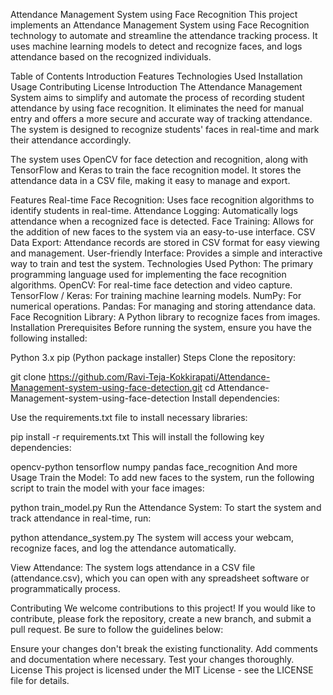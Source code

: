Attendance Management System using Face Recognition
This project implements an Attendance Management System using Face Recognition technology to automate and streamline the attendance tracking process. It uses machine learning models to detect and recognize faces, and logs attendance based on the recognized individuals.

Table of Contents
Introduction
Features
Technologies Used
Installation
Usage
Contributing
License
Introduction
The Attendance Management System aims to simplify and automate the process of recording student attendance by using face recognition. It eliminates the need for manual entry and offers a more secure and accurate way of tracking attendance. The system is designed to recognize students' faces in real-time and mark their attendance accordingly.

The system uses OpenCV for face detection and recognition, along with TensorFlow and Keras to train the face recognition model. It stores the attendance data in a CSV file, making it easy to manage and export.

Features
Real-time Face Recognition: Uses face recognition algorithms to identify students in real-time.
Attendance Logging: Automatically logs attendance when a recognized face is detected.
Face Training: Allows for the addition of new faces to the system via an easy-to-use interface.
CSV Data Export: Attendance records are stored in CSV format for easy viewing and management.
User-friendly Interface: Provides a simple and interactive way to train and test the system.
Technologies Used
Python: The primary programming language used for implementing the face recognition algorithms.
OpenCV: For real-time face detection and video capture.
TensorFlow / Keras: For training machine learning models.
NumPy: For numerical operations.
Pandas: For managing and storing attendance data.
Face Recognition Library: A Python library to recognize faces from images.
Installation
Prerequisites
Before running the system, ensure you have the following installed:

Python 3.x
pip (Python package installer)
Steps
Clone the repository:


git clone https://github.com/Ravi-Teja-Kokkirapati/Attendance-Management-system-using-face-detection.git
cd Attendance-Management-system-using-face-detection
Install dependencies:

Use the requirements.txt file to install necessary libraries:


pip install -r requirements.txt
This will install the following key dependencies:

opencv-python
tensorflow
numpy
pandas
face_recognition
And more
Usage
Train the Model: To add new faces to the system, run the following script to train the model with your face images:


python train_model.py
Run the Attendance System: To start the system and track attendance in real-time, run:


python attendance_system.py
The system will access your webcam, recognize faces, and log the attendance automatically.

View Attendance: The system logs attendance in a CSV file (attendance.csv), which you can open with any spreadsheet software or programmatically process.

Contributing
We welcome contributions to this project! If you would like to contribute, please fork the repository, create a new branch, and submit a pull request. Be sure to follow the guidelines below:

Ensure your changes don't break the existing functionality.
Add comments and documentation where necessary.
Test your changes thoroughly.
License
This project is licensed under the MIT License - see the LICENSE file for details.

